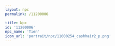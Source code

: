 ```yaml
---
layout: npc
permalink: /11200006

title: Npc
id: '11200006'
npc_name: 'Tien'
icon_url: 'portrait/npc/11000254_cashhair2_p.png'
---
```

